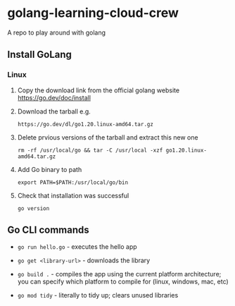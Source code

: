# golang-learning-cloud-crew

A repo to play around with golang

## Install GoLang

### Linux
1. Copy the download link from the official golang website https://go.dev/doc/install

2. Download the tarball
   e.g. 
   ```
   https://go.dev/dl/go1.20.linux-amd64.tar.gz
   ```

3. Delete prvious versions of the tarball and extract this new one
   ```
   rm -rf /usr/local/go && tar -C /usr/local -xzf go1.20.linux-amd64.tar.gz
   ```

4. Add Go binary to path
   ```
   export PATH=$PATH:/usr/local/go/bin
   ```

5. Check that installation was successful
   ```
   go version
   ```

## Go CLI commands
- `go run hello.go` - executes the hello app

- `go get <library-url>` - downloads the library

- `go build .` - compiles the app using the current platform architecture; you can specify which platform to compile for (linux, windows, mac, etc)

- `go mod tidy` - literally to tidy up; clears unused libraries